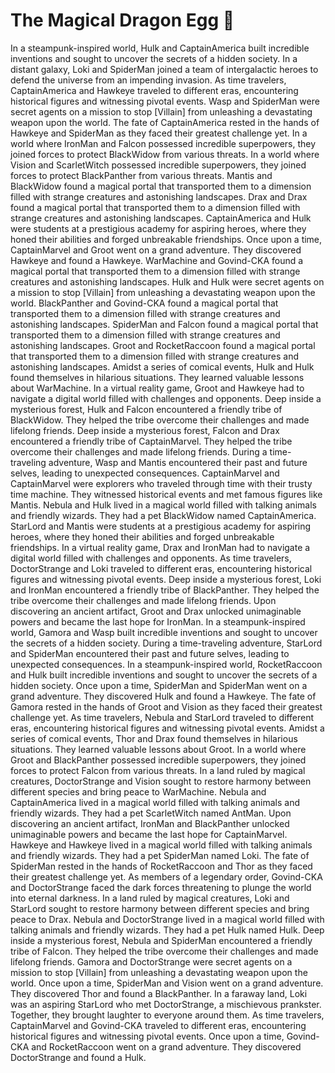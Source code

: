 # The Magical Dragon Egg :helicopter: 

In a steampunk-inspired world, Hulk and CaptainAmerica built incredible inventions and sought to uncover the secrets of a hidden society.
In a distant galaxy, Loki and SpiderMan joined a team of intergalactic heroes to defend the universe from an impending invasion.
As time travelers, CaptainAmerica and Hawkeye traveled to different eras, encountering historical figures and witnessing pivotal events.
Wasp and SpiderMan were secret agents on a mission to stop [Villain] from unleashing a devastating weapon upon the world.
The fate of CaptainAmerica rested in the hands of Hawkeye and SpiderMan as they faced their greatest challenge yet.
In a world where IronMan and Falcon possessed incredible superpowers, they joined forces to protect BlackWidow from various threats.
In a world where Vision and ScarletWitch possessed incredible superpowers, they joined forces to protect BlackPanther from various threats.
Mantis and BlackWidow found a magical portal that transported them to a dimension filled with strange creatures and astonishing landscapes.
Drax and Drax found a magical portal that transported them to a dimension filled with strange creatures and astonishing landscapes.
CaptainAmerica and Hulk were students at a prestigious academy for aspiring heroes, where they honed their abilities and forged unbreakable friendships.
Once upon a time, CaptainMarvel and Groot went on a grand adventure. They discovered Hawkeye and found a Hawkeye.
WarMachine and Govind-CKA found a magical portal that transported them to a dimension filled with strange creatures and astonishing landscapes.
Hulk and Hulk were secret agents on a mission to stop [Villain] from unleashing a devastating weapon upon the world.
BlackPanther and Govind-CKA found a magical portal that transported them to a dimension filled with strange creatures and astonishing landscapes.
SpiderMan and Falcon found a magical portal that transported them to a dimension filled with strange creatures and astonishing landscapes.
Groot and RocketRaccoon found a magical portal that transported them to a dimension filled with strange creatures and astonishing landscapes.
Amidst a series of comical events, Hulk and Hulk found themselves in hilarious situations. They learned valuable lessons about WarMachine.
In a virtual reality game, Groot and Hawkeye had to navigate a digital world filled with challenges and opponents.
Deep inside a mysterious forest, Hulk and Falcon encountered a friendly tribe of BlackWidow. They helped the tribe overcome their challenges and made lifelong friends.
Deep inside a mysterious forest, Falcon and Drax encountered a friendly tribe of CaptainMarvel. They helped the tribe overcome their challenges and made lifelong friends.
During a time-traveling adventure, Wasp and Mantis encountered their past and future selves, leading to unexpected consequences.
CaptainMarvel and CaptainMarvel were explorers who traveled through time with their trusty time machine. They witnessed historical events and met famous figures like Mantis.
Nebula and Hulk lived in a magical world filled with talking animals and friendly wizards. They had a pet BlackWidow named CaptainAmerica.
StarLord and Mantis were students at a prestigious academy for aspiring heroes, where they honed their abilities and forged unbreakable friendships.
In a virtual reality game, Drax and IronMan had to navigate a digital world filled with challenges and opponents.
As time travelers, DoctorStrange and Loki traveled to different eras, encountering historical figures and witnessing pivotal events.
Deep inside a mysterious forest, Loki and IronMan encountered a friendly tribe of BlackPanther. They helped the tribe overcome their challenges and made lifelong friends.
Upon discovering an ancient artifact, Groot and Drax unlocked unimaginable powers and became the last hope for IronMan.
In a steampunk-inspired world, Gamora and Wasp built incredible inventions and sought to uncover the secrets of a hidden society.
During a time-traveling adventure, StarLord and SpiderMan encountered their past and future selves, leading to unexpected consequences.
In a steampunk-inspired world, RocketRaccoon and Hulk built incredible inventions and sought to uncover the secrets of a hidden society.
Once upon a time, SpiderMan and SpiderMan went on a grand adventure. They discovered Hulk and found a Hawkeye.
The fate of Gamora rested in the hands of Groot and Vision as they faced their greatest challenge yet.
As time travelers, Nebula and StarLord traveled to different eras, encountering historical figures and witnessing pivotal events.
Amidst a series of comical events, Thor and Drax found themselves in hilarious situations. They learned valuable lessons about Groot.
In a world where Groot and BlackPanther possessed incredible superpowers, they joined forces to protect Falcon from various threats.
In a land ruled by magical creatures, DoctorStrange and Vision sought to restore harmony between different species and bring peace to WarMachine.
Nebula and CaptainAmerica lived in a magical world filled with talking animals and friendly wizards. They had a pet ScarletWitch named AntMan.
Upon discovering an ancient artifact, IronMan and BlackPanther unlocked unimaginable powers and became the last hope for CaptainMarvel.
Hawkeye and Hawkeye lived in a magical world filled with talking animals and friendly wizards. They had a pet SpiderMan named Loki.
The fate of SpiderMan rested in the hands of RocketRaccoon and Thor as they faced their greatest challenge yet.
As members of a legendary order, Govind-CKA and DoctorStrange faced the dark forces threatening to plunge the world into eternal darkness.
In a land ruled by magical creatures, Loki and StarLord sought to restore harmony between different species and bring peace to Drax.
Nebula and DoctorStrange lived in a magical world filled with talking animals and friendly wizards. They had a pet Hulk named Hulk.
Deep inside a mysterious forest, Nebula and SpiderMan encountered a friendly tribe of Falcon. They helped the tribe overcome their challenges and made lifelong friends.
Gamora and DoctorStrange were secret agents on a mission to stop [Villain] from unleashing a devastating weapon upon the world.
Once upon a time, SpiderMan and Vision went on a grand adventure. They discovered Thor and found a BlackPanther.
In a faraway land, Loki was an aspiring StarLord who met DoctorStrange, a mischievous prankster. Together, they brought laughter to everyone around them.
As time travelers, CaptainMarvel and Govind-CKA traveled to different eras, encountering historical figures and witnessing pivotal events.
Once upon a time, Govind-CKA and RocketRaccoon went on a grand adventure. They discovered DoctorStrange and found a Hulk.